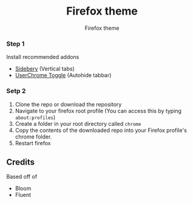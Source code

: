 <div align = "center">
<h1>Firefox theme</h1>
<p>Firefox theme</p>
</div>

### Step 1

Install recommended addons
- [Sidebery](https://addons.mozilla.org/firefox/addon/sidebery/) (Vertical tabs)
- [UserChrome Toggle](https://addons.mozilla.org/firefox/addon/userchrome-toggle/)  (Autohide tabbar)

### Setp 2
1. Clone the repo or download the repository
2. Navigate to your firefox root profile (You can access this by typing `about:profiles`)
3. Create a folder in your root directory called `chrome`
4. Copy the contents of the downloaded repo into your Firefox profile's chrome folder.
5. Restart firefox

## Credits
Based off of
- Bloom
- Fluent
